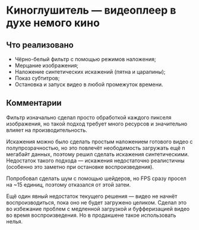 # Киноглушитель — видеоплеер в духе немого кино

## Что реализовано

- Чёрно-белый фильтр с помощью режимов наложения;
- Мерцание изображения;
- Наложение синтетических искажений (пятна и царапины);
- Показ субтитров;
- Остановка и запуск видео в любой промежуток времени.

## Комментарии

Фильтр изначально сделал просто обработкой каждого пикселя изображения, но такой подход
требует много ресурсов и значительно влияет на производительность.

Искажения можно было сделать простым наложением готового видео с полупрозрачностью, но это повлечёт
неободимость загружать ещё n мегабайт данных, поэтому решил сделать искажения синтетическими.
Недостаток такого подхода — искажения недостаточно реалистичны (особенно это заметно при остановке
воспроизведения).

Попробовал сделать шум с помощью шейдеров, но FPS сразу просел на ~15 единиц, поэтому отказался
от этой затеи.

Ещё один явный недостаток текущего решения — видео не начнёт воспроизводиться, пока оно не будет
загружено целиком. Сделал это во избежание проблем с медленной загрузкой и буфферизацией видео
во время воспроизведения. Но в продакшене такое использовать нелья.
